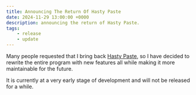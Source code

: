 ```yaml
---
title: Announcing The Return Of Hasty Paste
date: 2024-11-29 13:00:00 +0000
description: announcing the return of Hasty Paste.
tags:
    - release
    - update
---
```


Many people requested that I bring back [Hasty Paste](https://github.com/enchant97/hasty-paste), so I have decided to rewrite the entire program with new features all while making it more maintainable for the future.

It is currently at a very early stage of development and will not be released for a while.

